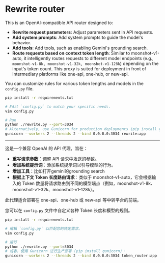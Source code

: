 # Rewrite router

This is an OpenAI-compatible API router designed to:

- **Rewrite request parameters**: Adjust parameters sent in API requests.
- **Add system prompts**: Add system prompts to guide the model's behavior.
- **Add tools**: Add tools, such as enabling Gemini's grounding search.
- **Route requests based on context token length**: Similar to moonshot-v1-auto, it intelligently routes requests to different model endpoints (e.g., `moonshot-v1-8k, moonshot-v1-32k, moonshot-v1-128k`) depending on the input's token count.
This proxy is suited for deployment in front of intermediary platforms like one-api, one-hub, or new-api.

You can customize rules for various token lengths and models in the `config.py` file.

```bash
pip install -r requirements.txt

# Edit `config.py` to match your specific needs.
vim config.py

# Run
python ./rewrite.py --port=3034
# Alternatively, use Gunicorn for production deployments (pip install gunicorn):
gunicorn --workers 2 --threads 2 --bind 0.0.0.0:3034 rewrite:app
```

---

这是一个兼容 OpenAI 的 API 代理，旨在：

- **重写请求参数**：调整 API 请求中发送的参数。
- **增加系统提示词**：添加系统提示词以引导模型的行为。
- **增加工具**：比如打开gemini的grounding search
- **根据上下文 Token 长度路由请求**：类似于 moonshot-v1-auto，它会根据输入的 Token 数量将请求路由到不同的模型端点（例如，moonshot-v1-8k、moonshot-v1-32k、moonshot-v1-128k）。

此代理适合部署在 one-api、one-hub 或 new-api 等中转平台的前端。

您可以在 `config.py` 文件中自定义各种 Token 长度和模型的规则。

```bash
pip install -r requirements.txt

# 编辑 `config.py` 以匹配您的特定需求。
vim config.py

# 运行
python ./rewrite.py --port=3034
# 或者，使用 Gunicorn 进行生产部署 (pip install gunicorn)：
gunicorn --workers 2 --threads 2 --bind 0.0.0.0:3034 token_router:app
```
